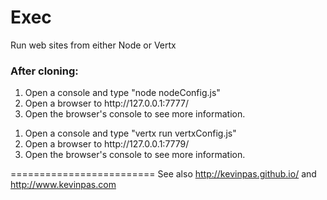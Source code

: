 Exec
====

Run web sites from either Node or Vertx

<h3>After cloning:</h3>
<ol>
<li>Open a console and type "node nodeConfig.js"</li>
<li>Open a browser to http://127.0.0.1:7777/</li>
<li>Open the browser's console to see more information.</li>
</ol>

<ol>
<li>Open a console and type "vertx run vertxConfig.js"</li>
<li>Open a browser to http://127.0.0.1:7779/</li>
<li>Open the browser's console to see more information.</li>
</ol>

=========================
See also <a href="http://kevinpas.github.io/">http://kevinpas.github.io/</a> and <a href="http://www.kevinpas.com">http://www.kevinpas.com</a>


